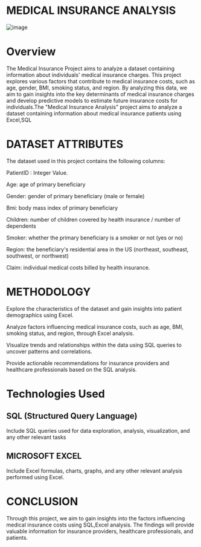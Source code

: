 # MEDICAL INSURANCE ANALYSIS

![image](https://github.com/Lathishkumar20/Medical_insurance_project/assets/142078468/b33574b5-4dfe-4671-b735-7c1552c04786)

# Overview
The Medical Insurance Project aims to analyze a dataset containing information about individuals' medical insurance charges. This project explores various factors that contribute to medical insurance costs, such as age, gender, BMI, smoking status, and region. By analyzing this data, we aim to gain insights into the key determinants of medical insurance charges and develop predictive models to estimate future insurance costs for individuals.The "Medical Insurance Analysis" project aims to analyze a dataset containing information about medical insurance patients using Excel,SQL

# DATASET ATTRIBUTES
The dataset used in this project contains the following columns:

PatientID : Integer Value.

Age: age of primary beneficiary

Gender: gender of primary beneficiary (male or female)

Bmi: body mass index of primary beneficiary

Children: number of children covered by health insurance / number of dependents

Smoker: whether the primary beneficiary is a smoker or not (yes or no)

Region: the beneficiary's residential area in the US (northeast, southeast, southwest, or northwest)

Claim: individual medical costs billed by health insurance.


# METHODOLOGY

Explore the characteristics of the dataset and gain insights into patient demographics using Excel.

Analyze factors influencing medical insurance costs, such as age, BMI, smoking status, and region, through Excel analysis.

Visualize trends and relationships within the data using SQL queries to uncover patterns and correlations.

Provide actionable recommendations for insurance providers and healthcare professionals based on the SQL analysis.

# Technologies Used
## SQL (Structured Query Language)
Include SQL queries used for data exploration, analysis, visualization, and any other relevant tasks

## MICROSOFT EXCEL
Include Excel formulas, charts, graphs, and any other relevant analysis performed using Excel.

# CONCLUSION

Through this project, we aim to gain insights into the factors influencing medical insurance costs using SQL,Excel analysis. 
The findings will provide valuable information for insurance providers, healthcare professionals, and patients.
